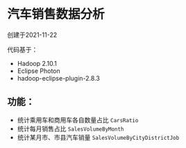 # 汽车销售数据分析

创建于2021-11-22

代码基于：

- Hadoop 2.10.1
- Eclipse Photon
- hadoop-eclipse-plugin-2.8.3



## 功能：

- 统计乘用车和商用车各自数量占比 `CarsRatio`  
- 统计每月销售占比 `SalesVolumeByMonth`  
- 统计某月市、市县汽车销量 `SalesVolumeByCityDistrictJob`  
